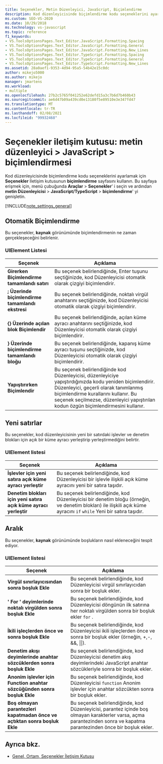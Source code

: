```yaml
---
title: Seçenekler, Metin Düzenleyici, JavaScript, Biçimlendirme
description: Kod düzenleyicisinde biçimlendirme kodu seçeneklerini ayarlamak için Seçenekler iletişim kutusunun biçimlendirme sayfasını nasıl kullanacağınızı öğrenin.
ms.custom: SEO-VS-2020
ms.date: 10/29/2018
ms.technology: vs-javascript
ms.topic: reference
f1_keywords:
- VS.ToolsOptionsPages.Text_Editor.JavaScript.Formatting.Spacing
- VS.ToolsOptionsPages.Text_Editor.JavaScript.Formatting.General
- VS.ToolsOptionsPages.Text_Editor.JavaScript.Formatting.New_Lines
- VS.ToolsOptionsPages.Text_Editor.TypeScript.Formatting.Spacing
- VS.ToolsOptionsPages.Text_Editor.TypeScript.Formatting.General
- VS.ToolsOptionsPages.Text_Editor.TypeScript.Formatting.New_Lines
ms.assetid: 28a0aef1-9353-4d94-95a5-54b42e15c0dc
author: mikejo5000
ms.author: mikejo
manager: jmartens
ms.workload:
- multiple
ms.openlocfilehash: 27b2c5765f041252e62defd15a3c7b6d7b460b43
ms.sourcegitcommit: ae6d47b09a439cd0e13180f5e89510e3e347fd47
ms.translationtype: MT
ms.contentlocale: tr-TR
ms.lasthandoff: 02/08/2021
ms.locfileid: "99932468"
---
```

# <a name="options-dialog-box-text-editor--javascript--formatting"></a>Seçenekler iletişim kutusu: metin düzenleyici \> JavaScript \> biçimlendirmesi

Kod düzenleyicisinde biçimlendirme kodu seçeneklerini ayarlamak için **Seçenekler** Iletişim kutusunun **biçimlendirme** sayfasını kullanın. Bu sayfaya erişmek için, menü çubuğunda **Araçlar**  >  **Seçenekler**' i seçin ve ardından **metin Düzenleyicisi**  >  **JavaScript/TypeScript**  >  **biçimlendirme**' yi genişletin.

[!INCLUDE[note_settings_general](../../data-tools/includes/note_settings_general_md.md)]

## <a name="automatic-formatting"></a>Otomatik Biçimlendirme

Bu seçenekler, **kaynak** görünümünde biçimlendirmenin ne zaman gerçekleşeceğini belirlenir.

### <a name="uielement-list"></a>UIElement Listesi

|Seçenek|Açıklama|
|------------|-----------------|
|**Girerken Biçimlendirme tamamlandı satırı**|Bu seçenek belirlendiğinde, Enter tuşunu seçtiğinizde, kod Düzenleyicisi otomatik olarak çizgiyi biçimlendirir.|
|**; Üzerinde biçimlendirme tamamlandı ekstresi**|Bu seçenek belirlendiğinde, noktalı virgül anahtarını seçtiğinizde, kod Düzenleyicisi otomatik olarak çizgiyi biçimlendirir.|
|**{} Üzerinde açılan blok Biçimlendir**|Bu seçenek belirlendiğinde, açılan küme ayracı anahtarını seçtiğinizde, kod Düzenleyicisi otomatik olarak çizgiyi biçimlendirir.|
|**} Üzerinde biçimlendirme tamamlandı bloğu**|Bu seçenek belirlendiğinde, kapanış küme ayracı tuşunu seçtiğinizde, kod Düzenleyicisi otomatik olarak çizgiyi biçimlendirir.|
|**Yapıştırırken Biçimlendir**|Bu seçenek belirlendiğinde kod Düzenleyicisi, düzenleyiciye yapıştırdığınızda kodu yeniden biçimlendirir. Düzenleyici, geçerli olarak tanımlanmış biçimlendirme kurallarını kullanır. Bu seçenek seçilmezse, düzenleyici yapıştırılan kodun özgün biçimlendirmesini kullanır.|

## <a name="new-lines"></a>Yeni satırlar

Bu seçenekler, kod düzenleyicisinin yeni bir satırdaki işlevler ve denetim blokları için açık bir küme ayracı yerleştirip yerleştirmediğini belirtir.

### <a name="uielement-list"></a>UIElement listesi

|Seçenek|Açıklama|
|------------|-----------------|
|**İşlevler için yeni satıra açık küme ayracı yerleştir**|Bu seçenek belirlendiğinde, kod Düzenleyicisi bir işlevle ilişkili açık küme ayracını yeni bir satıra taşıdır.|
|**Denetim blokları için yeni satıra açık küme ayracı yerleştir**|Bu seçenek belirlendiğinde, kod Düzenleyicisi bir denetim bloğu (örneğin, ve denetim blokları) ile ilişkili açık küme ayracını `if` `while` Yeni bir satıra taşıdır.|

## <a name="spacing"></a>Aralık

Bu seçenekler, **kaynak** görünümünde boşlukların nasıl ekleneceğini tespit ediyor.

### <a name="uielement-list"></a>UIElement listesi

|Seçenek|Açıklama|
|------------|-----------------|
|**Virgül sınırlayıcısından sonra boşluk Ekle**|Bu seçenek belirlendiğinde, kod Düzenleyicisi virgül sınırlayıcıdan sonra bir boşluk ekler.|
|**' For ' deyimlerinde noktalı virgülden sonra boşluk Ekle**|Bu seçenek belirlendiğinde, kod Düzenleyicisi döngünün ilk satırına her noktalı virgülden sonra bir boşluk ekler `for` .|
|**İkili işleçlerden önce ve sonra boşluk Ekle**|Bu seçenek belirlendiğinde, kod Düzenleyicisi ikili işleçlerden önce ve sonra bir boşluk ekler (örneğin, +,-,  &&,  &#124;&#124;).|
|**Denetim akışı deyimlerinde anahtar sözcüklerden sonra boşluk Ekle**|Bu seçenek belirlendiğinde, kod Düzenleyicisi denetim akış deyimlerindeki JavaScript anahtar sözcükleriyle sonra bir boşluk ekler.|
|**Anonim işlevler için Function anahtar sözcüğünden sonra boşluk Ekle**|Bu seçenek belirlendiğinde, kod Düzenleyicisi `function` Anonim işlevler için anahtar sözcükten sonra bir boşluk ekler.|
|**Boş olmayan parantezleri kapatmadan önce ve açtıktan sonra boşluk Ekle**|Bu seçenek belirlendiğinde, kod Düzenleyicisi, parantez içinde boş olmayan karakterler varsa, açma parantezinden sonra ve kapatma parantezinden önce bir boşluk ekler.|

## <a name="see-also"></a>Ayrıca bkz.

- [Genel, Ortam, Seçenekler İletişim Kutusu](../../ide/reference/general-environment-options-dialog-box.md)